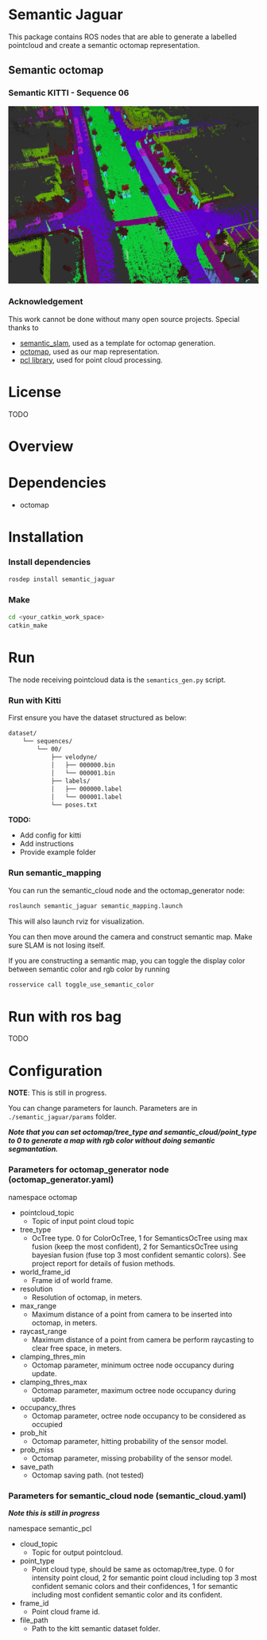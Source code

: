 # Semantic Jaguar

This package contains ROS nodes that are able to generate a labelled pointcloud and create a semantic octomap representation.


## Semantic octomap
### Semantic KITTI - Sequence 06
![alt text](docs/images/kitti_06.png)  


### Acknowledgement

This work cannot be done without many open source projects. Special thanks to

- [semantic_slam](https://github.com/floatlazer/semantic_jaguar), used as a template for octomap generation.
- [octomap](https://github.com/OctoMap/octomap), used as our map representation.
- [pcl library](http://pointclouds.org/), used for point cloud processing.

# License

TODO

# Overview


# Dependencies
- octomap

# Installation

### Install dependencies

```sh
rosdep install semantic_jaguar
```

### Make

```sh
cd <your_catkin_work_space>
catkin_make
```

# Run

The node receiving pointcloud data is the `semantics_gen.py` script.

### Run with Kitti

First ensure you have the dataset structured as below:
```
dataset/
    └── sequences/
        └── 00/
            ├── velodyne/
            │   ├── 000000.bin
            │   └── 000001.bin
            ├── labels/
            │   ├── 000000.label
            │   └── 000001.label
            └── poses.txt
```

**TODO:**
- Add config for kitti 
- Add instructions
- Provide example folder

### Run semantic_mapping

You can run the semantic_cloud node and the octomap_generator node:

```sh
roslaunch semantic_jaguar semantic_mapping.launch
```

This will also launch rviz for visualization.

You can then move around the camera and construct semantic map. Make sure SLAM is not losing itself.

If you are constructing a semantic map, you can toggle the display color between semantic color and rgb color by running

```sh
rosservice call toggle_use_semantic_color
```
# Run with ros bag

TODO



# Configuration
__NOTE__: This is still in progress.


You can change parameters for launch. Parameters are in `./semantic_jaguar/params` folder.

***Note that you can set octomap/tree_type and semantic_cloud/point_type to 0 to generate a map with rgb color without doing semantic segmantation.***

### Parameters for octomap_generator node (octomap_generator.yaml)

namespace octomap

- pointcloud_topic
  - Topic of input point cloud topic
- tree_type
  - OcTree type. 0 for ColorOcTree, 1 for SemanticsOcTree using max fusion (keep the most confident), 2 for SemanticsOcTree using bayesian fusion (fuse top 3 most confident semantic colors). See project report for details of fusion methods.
- world_frame_id
  -  Frame id of world frame.
- resolution
  - Resolution of octomap, in meters.
- max_range
  - Maximum distance of a point from camera to be inserted into octomap, in meters.
- raycast_range
  - Maximum distance of a point from camera be perform raycasting to clear free space, in meters.
- clamping_thres_min
  - Octomap parameter, minimum octree node occupancy during update.   
- clamping_thres_max
  -  Octomap parameter, maximum octree node occupancy during update.
- occupancy_thres
  - Octomap parameter, octree node occupancy to be considered as occupied
- prob_hit
  - Octomap parameter, hitting probability of the sensor model.
- prob_miss
  - Octomap parameter, missing probability of the sensor model.
- save_path
  - Octomap saving path. (not tested)

### Parameters for semantic_cloud node (semantic_cloud.yaml)
***Note this is still in progress***

namespace semantic_pcl

- cloud_topic
  - Topic for output pointcloud.
- point_type
  - Point cloud type, should be same as octomap/tree_type. 0 for intensity point cloud, 2 for semantic point cloud including top 3 most confident semanic colors and their confidences, 1 for semantic including most confident semantic color and its confident.
- frame_id
  - Point cloud frame id.
- file_path
  - Path to the kitt semantic dataset folder.
